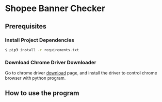# Shopee Banner Checker

## Prerequisites

### Install Project Dependencies
```bash
$ pip3 install -r requirements.txt
```

### Download Chrome Driver Downloader
Go to chrome driver [download](https://chromedriver.chromium.org/downloads) page, and install the driver to control chrome browser with python program.

## How to use the program

